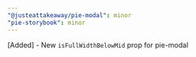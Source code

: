 ```yaml
---
"@justeattakeaway/pie-modal": minor
"pie-storybook": minor
---
```


[Added] - New `isFullWidthBelowMid` prop for pie-modal
